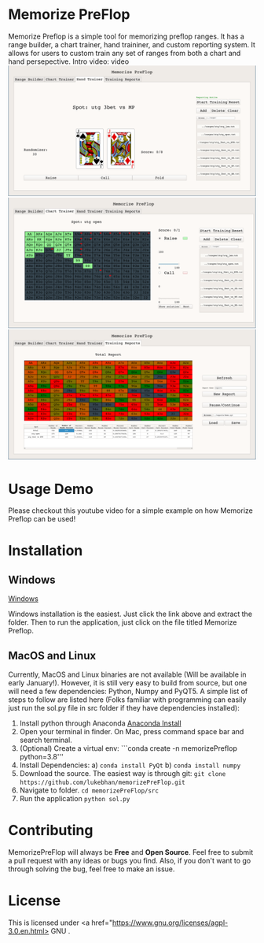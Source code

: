 # Memorize PreFlop

Memorize Preflop is a simple tool for memorizing preflop ranges. It has a range builder, a chart trainer, hand traininer, and custom reporting system. It allows for users to custom train any set of ranges from both a chart and hand persepective. Intro video: video
![Memorize PreFlop Demo Image](/images/mem1.png "Hand Trainer")
![Memorize PreFlop Demo Image](/images/mem2.png "Chart Trainer")
![Memorize PreFlop Demo Image](/images/mem3.png "Hand Training Report")


# Usage Demo
Please checkout this youtube video for a simple example on how Memorize Preflop can be used!

# Installation
## Windows

<a id="raw-url" href="https://raw.githubusercontent.com/lukebhan/memorizePreFlop/master/MemorizePreflopWindows.zip">Windows</a>

Windows installation is the easiest. Just click the link above and extract the folder. Then to run the application, just click on the file titled Memorize Preflop. 

## MacOS and Linux
Currently, MacOS and Linux binaries are not available (Will be available in early January!). However, it is still very easy to build from source, but one will need a few dependencies: Python, Numpy and PyQT5. A simple list of steps to follow are listed here (Folks familiar with programming can easily just run the sol.py file in src folder if they have dependencies installed):
1. Install python through Anaconda <a href="https://www.anaconda.com/products/distribution"> Anaconda Install </a>
2. Open your terminal in finder. On Mac, press command space bar and search terminal.
3. (Optional) Create a virtual env: ```conda create -n memorizePreflop python=3.8'''
4. Install Dependencies:
  a) ```conda install PyQt```
  b) ```conda install numpy```
5. Download the source. The easiest way is through git: ```git clone https://github.com/lukebhan/memorizePreFlop.git```
6. Navigate to folder. ```cd memorizePreFlop/src```
7. Run the application ```python sol.py```

# Contributing
MemorizePreFlop will always be **Free** and **Open Source**. Feel free to submit a pull request with any ideas or bugs you find. Also, if you don't want to go through solving the bug, feel free to make an issue.

# License
This is licensed under <a href="https://www.gnu.org/licenses/agpl-3.0.en.html> GNU </a>.




